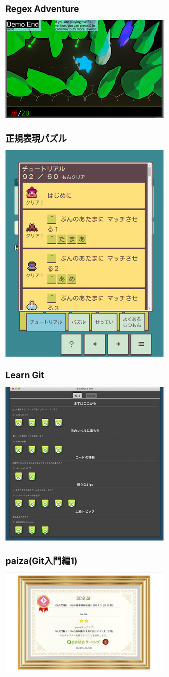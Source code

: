 # Regex Adventure
![Regex Image](/images/regex.png)

# 正規表現パズル
![正規表現パズル](/images/pazul.png)

# Learn Git
![Learn Git](/images/learn_git.png)

# paiza(Git入門編1)
![paiza(Git入門編1)](/images/paiza.png)
